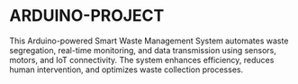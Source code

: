 # ARDUINO-PROJECT
This Arduino-powered Smart Waste Management System automates waste segregation, real-time monitoring, and data transmission using sensors, motors, and IoT connectivity. The system enhances efficiency, reduces human intervention, and optimizes waste collection processes.
